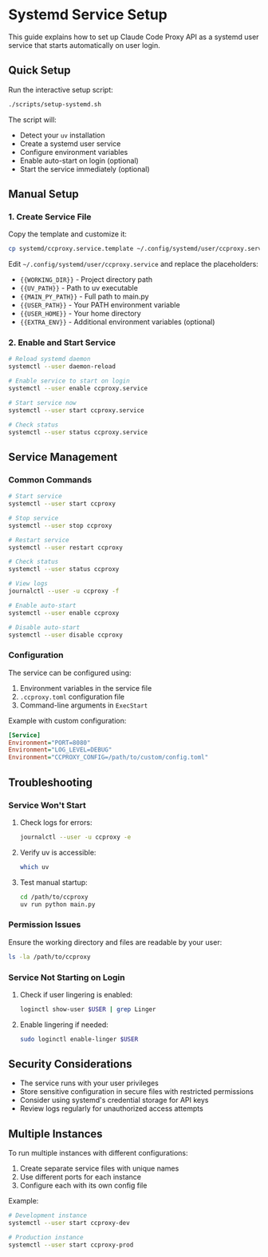 # Systemd Service Setup

This guide explains how to set up Claude Code Proxy API as a systemd user service that starts automatically on user login.

## Quick Setup

Run the interactive setup script:

```bash
./scripts/setup-systemd.sh
```

The script will:
- Detect your `uv` installation
- Create a systemd user service
- Configure environment variables
- Enable auto-start on login (optional)
- Start the service immediately (optional)

## Manual Setup

### 1. Create Service File

Copy the template and customize it:

```bash
cp systemd/ccproxy.service.template ~/.config/systemd/user/ccproxy.service
```

Edit `~/.config/systemd/user/ccproxy.service` and replace the placeholders:
- `{{WORKING_DIR}}` - Project directory path
- `{{UV_PATH}}` - Path to uv executable
- `{{MAIN_PY_PATH}}` - Full path to main.py
- `{{USER_PATH}}` - Your PATH environment variable
- `{{USER_HOME}}` - Your home directory
- `{{EXTRA_ENV}}` - Additional environment variables (optional)

### 2. Enable and Start Service

```bash
# Reload systemd daemon
systemctl --user daemon-reload

# Enable service to start on login
systemctl --user enable ccproxy.service

# Start service now
systemctl --user start ccproxy.service

# Check status
systemctl --user status ccproxy.service
```

## Service Management

### Common Commands

```bash
# Start service
systemctl --user start ccproxy

# Stop service
systemctl --user stop ccproxy

# Restart service
systemctl --user restart ccproxy

# Check status
systemctl --user status ccproxy

# View logs
journalctl --user -u ccproxy -f

# Enable auto-start
systemctl --user enable ccproxy

# Disable auto-start
systemctl --user disable ccproxy
```

### Configuration

The service can be configured using:
1. Environment variables in the service file
2. `.ccproxy.toml` configuration file
3. Command-line arguments in `ExecStart`

Example with custom configuration:

```ini
[Service]
Environment="PORT=8080"
Environment="LOG_LEVEL=DEBUG"
Environment="CCPROXY_CONFIG=/path/to/custom/config.toml"
```

## Troubleshooting

### Service Won't Start

1. Check logs for errors:
   ```bash
   journalctl --user -u ccproxy -e
   ```

2. Verify uv is accessible:
   ```bash
   which uv
   ```

3. Test manual startup:
   ```bash
   cd /path/to/ccproxy
   uv run python main.py
   ```

### Permission Issues

Ensure the working directory and files are readable by your user:
```bash
ls -la /path/to/ccproxy
```

### Service Not Starting on Login

1. Check if user lingering is enabled:
   ```bash
   loginctl show-user $USER | grep Linger
   ```

2. Enable lingering if needed:
   ```bash
   sudo loginctl enable-linger $USER
   ```

## Security Considerations

- The service runs with your user privileges
- Store sensitive configuration in secure files with restricted permissions
- Consider using systemd's credential storage for API keys
- Review logs regularly for unauthorized access attempts

## Multiple Instances

To run multiple instances with different configurations:

1. Create separate service files with unique names
2. Use different ports for each instance
3. Configure each with its own config file

Example:
```bash
# Development instance
systemctl --user start ccproxy-dev

# Production instance
systemctl --user start ccproxy-prod
```
